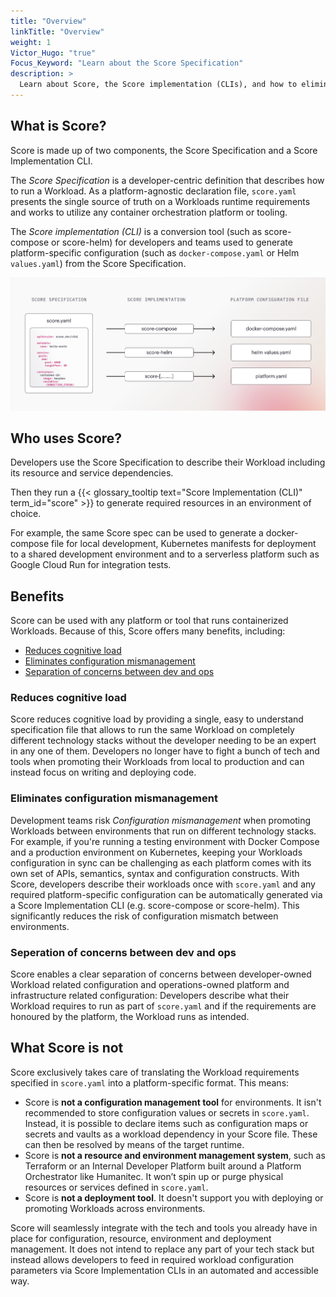 ```yaml
---
title: "Overview"
linkTitle: "Overview"
weight: 1
Victor_Hugo: "true"
Focus_Keyword: "Learn about the Score Specification"
description: >
  Learn about Score, the Score implementation (CLIs), and how to eliminate configuration mismanagement.
---
```


## What is Score?

Score is made up of two components, the Score Specification and a Score Implementation CLI.

The _Score Specification_ is a developer-centric definition that describes how to run a Workload. As a platform-agnostic declaration file, `score.yaml` presents the single source of truth on a Workloads runtime requirements and works to utilize any container orchestration platform or tooling.

The _Score implementation (CLI)_ is a conversion tool (such as score-compose or score-helm) for developers and teams used to generate platform-specific configuration (such as `docker-compose.yaml` or Helm `values.yaml`) from the Score Specification.

![How Score works](/images/how-score-works.png)

## Who uses Score?

Developers use the Score Specification to describe their Workload including its resource and service dependencies.

Then they run a {{< glossary_tooltip text="Score Implementation (CLI)" term_id="score" >}} to generate required resources in an environment of choice.

For example, the same Score spec can be used to generate a docker-compose file for local development, Kubernetes manifests for deployment to a shared development environment and to a serverless platform such as Google Cloud Run for integration tests.

## Benefits

Score can be used with any platform or tool that runs containerized Workloads.
Because of this, Score offers many benefits, including:

- [Reduces cognitive load](#reduces-cognitive-load)
- [Eliminates configuration mismanagement](#eliminates-configuration-mismanagement)
- [Separation of concerns between dev and ops](#separation-of-concerns-between-dev-and-ops)

### Reduces cognitive load

Score reduces cognitive load by providing a single, easy to understand specification file that allows to run the same Workload on completely different technology stacks without the developer needing to be an expert in any one of them. Developers no longer have to fight a bunch of tech and tools when promoting their Workloads from local to production and can instead focus on writing and deploying code.

### Eliminates configuration mismanagement

Development teams risk _Configuration mismanagement_ when promoting Workloads between environments that run on different technology stacks. For example, if you're running a testing environment with Docker Compose and a production environment on Kubernetes, keeping your Workloads configuration in sync can be challenging as each platform comes with its own set of APIs, semantics, syntax and configuration constructs. With Score, developers describe their workloads once with `score.yaml` and any required platform-specific configuration can be automatically generated via a Score Implementation CLI (e.g. score-compose or score-helm). This significantly reduces the risk of configuration mismatch between environments.

### Seperation of concerns between dev and ops

Score enables a clear separation of concerns between developer-owned Workload related configuration and operations-owned platform and infrastructure related configuration: Developers describe what their Workload requires to run as part of `score.yaml` and if the requirements are honoured by the platform, the Workload runs as intended.

## What Score is not

Score exclusively takes care of translating the Workload requirements specified in `score.yaml` into a platform-specific format. This means:

- Score is **not a configuration management tool** for environments. It isn't recommended to store configuration values or secrets in `score.yaml`. Instead, it is possible to declare items such as configuration maps or secrets and vaults as a workload dependency in your Score file. These can then be resolved by means of the target runtime.
- Score is **not a resource and environment management system**, such as Terraform or an Internal Developer Platform built around a Platform Orchestrator like Humanitec. It won’t spin up or purge physical resources or services defined in `score.yaml`.
- Score is **not a deployment tool**. It doesn't support you with deploying or promoting Workloads across environments.

Score will seamlessly integrate with the tech and tools you already have in place for configuration, resource, environment and deployment management. It does not intend to replace any part of your tech stack but instead allows developers to feed in required workload configuration parameters via Score Implementation CLIs in an automated and accessible way.
